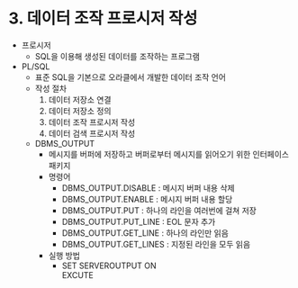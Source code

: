 # 3. 데이터 조작 프로시저 작성
* 프로시저
  * SQL을 이용해 생성된 데이터를 조작하는 프로그램
* PL/SQL
  * 표준 SQL을 기본으로 오라클에서 개발한 데이터 조작 언어
  * 작성 절차
    1. 데이터 저장소 연결
    2. 데이터 저장소 정의
    3. 데이터 조작 프로시저 작성
    4. 데이터 검색 프로시저 작성
  * DBMS_OUTPUT
    * 메시지를 버퍼에 저장하고 버퍼로부터 메시지를 읽어오기 위한 인터페이스 패키지
    * 명령어
      * DBMS_OUTPUT.DISABLE : 메시지 버퍼 내용 삭제
      * DBMS_OUTPUT.ENABLE  : 메시지 버퍼 내용 할당
      * DBMS_OUTPUT.PUT : 하나의 라인을 여러번에 걸쳐 저장
      * DBMS_OUTPUT.PUT_LINE : EOL 문자 추가
      * DBMS_OUTPUT.GET_LINE : 하나의 라인만 읽음
      * DBMS_OUTPUT.GET_LINES : 지정된 라인을 모두 읽음
    * 실행 방법
      * SET SERVEROUTPUT ON <BR> EXCUTE 
